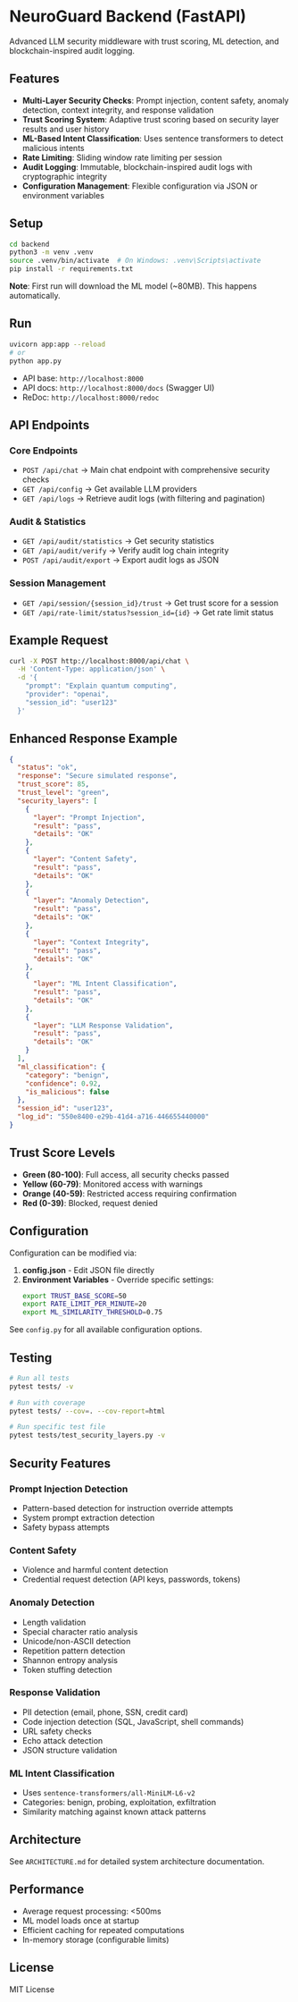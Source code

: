 # NeuroGuard Backend (FastAPI)

Advanced LLM security middleware with trust scoring, ML detection, and blockchain-inspired audit logging.

## Features

- **Multi-Layer Security Checks**: Prompt injection, content safety, anomaly detection, context integrity, and response validation
- **Trust Scoring System**: Adaptive trust scoring based on security layer results and user history
- **ML-Based Intent Classification**: Uses sentence transformers to detect malicious intents
- **Rate Limiting**: Sliding window rate limiting per session
- **Audit Logging**: Immutable, blockchain-inspired audit logs with cryptographic integrity
- **Configuration Management**: Flexible configuration via JSON or environment variables

## Setup

```bash
cd backend
python3 -m venv .venv
source .venv/bin/activate  # On Windows: .venv\Scripts\activate
pip install -r requirements.txt
```

**Note**: First run will download the ML model (~80MB). This happens automatically.

## Run

```bash
uvicorn app:app --reload
# or
python app.py
```

- API base: `http://localhost:8000`
- API docs: `http://localhost:8000/docs` (Swagger UI)
- ReDoc: `http://localhost:8000/redoc`

## API Endpoints

### Core Endpoints

- `POST /api/chat` → Main chat endpoint with comprehensive security checks
- `GET /api/config` → Get available LLM providers
- `GET /api/logs` → Retrieve audit logs (with filtering and pagination)

### Audit & Statistics

- `GET /api/audit/statistics` → Get security statistics
- `GET /api/audit/verify` → Verify audit log chain integrity
- `POST /api/audit/export` → Export audit logs as JSON

### Session Management

- `GET /api/session/{session_id}/trust` → Get trust score for a session
- `GET /api/rate-limit/status?session_id={id}` → Get rate limit status

## Example Request

```bash
curl -X POST http://localhost:8000/api/chat \
  -H 'Content-Type: application/json' \
  -d '{
    "prompt": "Explain quantum computing",
    "provider": "openai",
    "session_id": "user123"
  }'
```

## Enhanced Response Example

```json
{
  "status": "ok",
  "response": "Secure simulated response",
  "trust_score": 85,
  "trust_level": "green",
  "security_layers": [
    {
      "layer": "Prompt Injection",
      "result": "pass",
      "details": "OK"
    },
    {
      "layer": "Content Safety",
      "result": "pass",
      "details": "OK"
    },
    {
      "layer": "Anomaly Detection",
      "result": "pass",
      "details": "OK"
    },
    {
      "layer": "Context Integrity",
      "result": "pass",
      "details": "OK"
    },
    {
      "layer": "ML Intent Classification",
      "result": "pass",
      "details": "OK"
    },
    {
      "layer": "LLM Response Validation",
      "result": "pass",
      "details": "OK"
    }
  ],
  "ml_classification": {
    "category": "benign",
    "confidence": 0.92,
    "is_malicious": false
  },
  "session_id": "user123",
  "log_id": "550e8400-e29b-41d4-a716-446655440000"
}
```

## Trust Score Levels

- **Green (80-100)**: Full access, all security checks passed
- **Yellow (60-79)**: Monitored access with warnings
- **Orange (40-59)**: Restricted access requiring confirmation
- **Red (0-39)**: Blocked, request denied

## Configuration

Configuration can be modified via:

1. **config.json** - Edit JSON file directly
2. **Environment Variables** - Override specific settings:
   ```bash
   export TRUST_BASE_SCORE=50
   export RATE_LIMIT_PER_MINUTE=20
   export ML_SIMILARITY_THRESHOLD=0.75
   ```

See `config.py` for all available configuration options.

## Testing

```bash
# Run all tests
pytest tests/ -v

# Run with coverage
pytest tests/ --cov=. --cov-report=html

# Run specific test file
pytest tests/test_security_layers.py -v
```

## Security Features

### Prompt Injection Detection
- Pattern-based detection for instruction override attempts
- System prompt extraction detection
- Safety bypass attempts

### Content Safety
- Violence and harmful content detection
- Credential request detection (API keys, passwords, tokens)

### Anomaly Detection
- Length validation
- Special character ratio analysis
- Unicode/non-ASCII detection
- Repetition pattern detection
- Shannon entropy analysis
- Token stuffing detection

### Response Validation
- PII detection (email, phone, SSN, credit card)
- Code injection detection (SQL, JavaScript, shell commands)
- URL safety checks
- Echo attack detection
- JSON structure validation

### ML Intent Classification
- Uses `sentence-transformers/all-MiniLM-L6-v2`
- Categories: benign, probing, exploitation, exfiltration
- Similarity matching against known attack patterns

## Architecture

See `ARCHITECTURE.md` for detailed system architecture documentation.

## Performance

- Average request processing: <500ms
- ML model loads once at startup
- Efficient caching for repeated computations
- In-memory storage (configurable limits)

## License

MIT License
